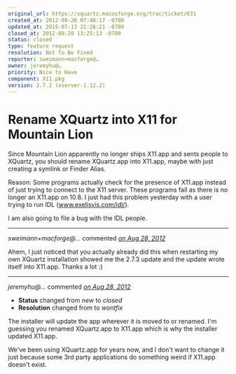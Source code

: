```yaml
---
original_url: https://xquartz.macosforge.org/trac/ticket/631
created_at: 2012-08-28 07:48:17 -0700
updated_at: 2015-07-13 22:28:21 -0700
closed_at: 2012-08-28 13:25:13 -0700
status: closed
type: feature request
resolution: Not To Be Fixed
reporter: sweimann+macforge@…
owner: jeremyhu@…
priority: Nice to Have
component: X11.pkg
version: 2.7.2 (xserver-1.12.2)
---
```


Rename XQuartz into X11 for Mountain Lion
=========================================


Since Mountain Lion apparently no longer ships X11.app and sents people to XQuartz, you should rename XQuartz.app into X11.app, maybe with just creating a symlink or Finder Alias.

Reason: Some programs actually check for the presence of X11.app instead of just trying to connect to the X11 server. These programs fail as there is no longer an X11.app on 10.8. I just had this problem yesterday with a user trying to run IDL (www.exelisvis.com/idl/).

I am also going to file a bug with the IDL people.



---

*sweimann+macforge@…* commented *[on Aug 28, 2012](https://xquartz.macosforge.org/trac/ticket/631#comment:1 "August 28, 2012 at 7:59 AM PDT")*

Ahem, I just noticed that you actually already did this when restarting my own XQuartz installation showed me the 2.7.3 update and the update wrote itself into X11.app. Thanks a lot :)



---

*jeremyhu@…* commented *[on Aug 28, 2012](https://xquartz.macosforge.org/trac/ticket/631#comment:2 "August 28, 2012 at 1:25 PM PDT")*

-   **Status** changed from *new* to *closed*
-   **Resolution** changed from to *wontfix*

The installer will update the app wherever it is moved to or renamed. I'm guessing you renamed XQuartz.app to X11.app which is why the installer updated X11.app.

We've been using XQuartz.app for years now, and I don't want to change it just because some 3rd party applications do something weird if X11.app doesn't exist.



